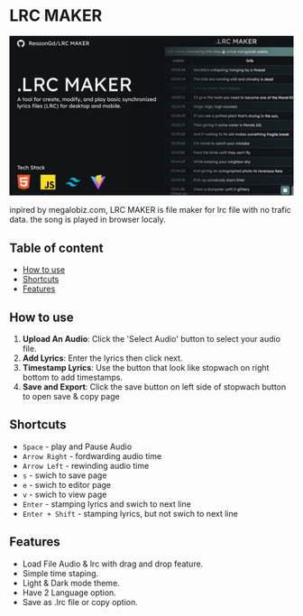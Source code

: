 # LRC MAKER

![lrc file thumbnail](./asset-image/og-lrc_maker.jpg)

inpired by megalobiz.com, LRC MAKER is file maker for lrc file with no trafic data. the song is played in browser localy.

## Table of content

- [How to use](#how-to-use)
- [Shortcuts](#Shortcuts)
- [Features](#features)

## How to use

1. **Upload An Audio**: Click the 'Select Audio' button to select your audio file.
2. **Add Lyrics**: Enter the lyrics then click next.
3. **Timestamp Lyrics**: Use the button that look like stopwach on right bottom to add timestamps.
4. **Save and Export**: Click the save button on left side of stopwach button to open save & copy page

## Shortcuts

- `Space` - play and Pause Audio
- `Arrow Right` - fordwarding audio time
- `Arrow Left` - rewinding audio time
- `s` - swich to save page
- `e` - swich to editor page
- `v` - swich to view page
- `Enter` - stamping lyrics and swich to next line
- `Enter + Shift` - stamping lyrics, but not swich to next line

## Features

- Load File Audio & lrc with drag and drop feature.
- Simple time staping.
- Light & Dark mode theme.
- Have 2 Language option.
- Save as .lrc file or copy option.
